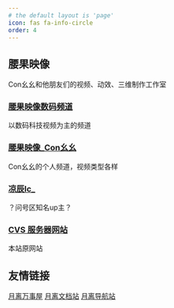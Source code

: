```yaml
---
# the default layout is 'page'
icon: fas fa-info-circle
order: 4
---
```


## 腰果映像
Con幺幺和他朋友们的视频、动效、三维制作工作室
### [腰果映像数码频道][ct]
以数码科技视频为主的频道
### [腰果映像_Con幺幺][con11]
Con幺幺的个人频道，视频类型各样
### [凉辰lc_][lc]
？问号区知名up主？
### [CVS 服务器网站][cvs]
本站原网站

## 友情链接
[月离万事屋](https://www.yuelili.com/)
[月离文档站](https://docs.yuelili.com/)
[月离导航站](https://nav.yuelili.com/)

<!-- 填写链接 -->
[ct]: https://space.bilibili.com/9565289
[con11]: https://space.bilibili.com/1762926
[lc]: https://space.bilibili.com/39496734
[cvs]: https://cvs.cashewteam.top